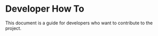 # Developer How To

This document is a guide for developers who want to contribute to the project.

